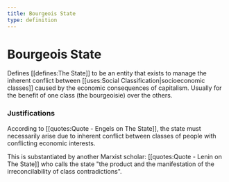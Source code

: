 ```yaml
---
title: Bourgeois State
type: definition
---
```


# Bourgeois State

Defines [[defines:The State]] to be an entity that exists to manage the inherent conflict between [[uses:Social Classification|socioeconomic classes]] caused by the economic consequences of capitalism. Usually for the benefit of one class (the bourgeoisie) over the others.

### Justifications

According to [[quotes:Quote - Engels on The State]], the state must necessarily arise due to inherent conflict between classes of people with conflicting economic interests.

This is substantiated by another Marxist scholar: [[quotes:Quote - Lenin on The State]] who calls the state "the product and the manifestation of the irreconcilability of class contradictions".

